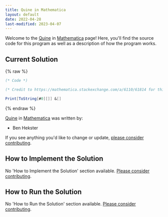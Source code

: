```yaml
---
title: Quine in Mathematica
layout: default
date: 2022-04-28
last-modified: 2023-04-07
---
```


Welcome to the [Quine](https://sampleprograms.io/projects/quine) in [Mathematica](https://sampleprograms.io/languages/mathematica) page! Here, you'll find the source code for this program as well as a description of how the program works.

## Current Solution

{% raw %}

```mathematica
(* Code *)

(* Credit to https://mathematica.stackexchange.com/a/6110/61814 for this answer: *)

Print[ToString[#0][]] &[]
```

{% endraw %}

[Quine](https://sampleprograms.io/projects/quine) in [Mathematica](https://sampleprograms.io/languages/mathematica) was written by:

- Ben Hekster

If you see anything you'd like to change or update, [please consider contributing](https://github.com/TheRenegadeCoder/sample-programs).

## How to Implement the Solution

No 'How to Implement the Solution' section available. [Please consider contributing](https://github.com/TheRenegadeCoder/sample-programs-website).

## How to Run the Solution

No 'How to Run the Solution' section available. [Please consider contributing](https://github.com/TheRenegadeCoder/sample-programs-website).